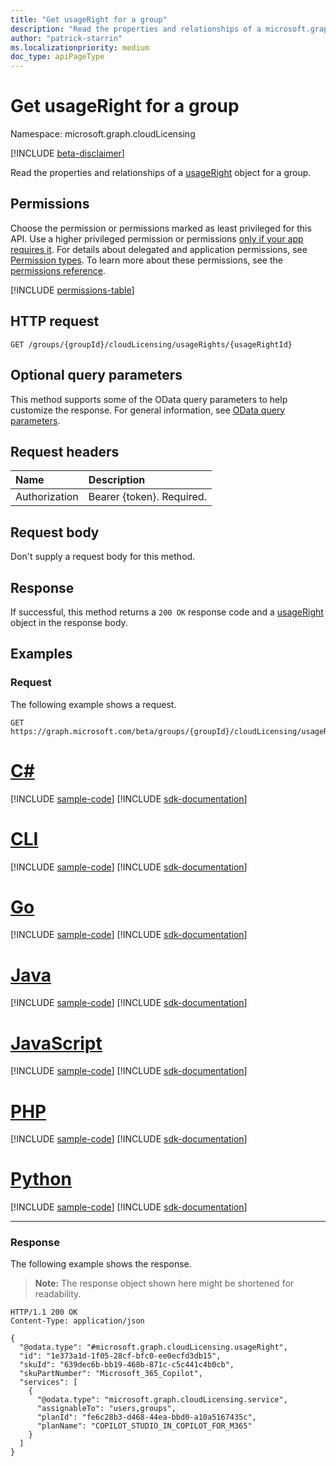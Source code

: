 ```yaml
---
title: "Get usageRight for a group"
description: "Read the properties and relationships of a microsoft.graph.cloudLicensing.usageRight object."
author: "patrick-starrin"
ms.localizationpriority: medium
doc_type: apiPageType
---
```


# Get usageRight for a group

Namespace: microsoft.graph.cloudLicensing

[!INCLUDE [beta-disclaimer](../../includes/beta-disclaimer.md)]

Read the properties and relationships of a [usageRight](../resources/cloudlicensing-usageright.md) object for a group.

## Permissions

Choose the permission or permissions marked as least privileged for this API. Use a higher privileged permission or permissions [only if your app requires it](/graph/permissions-overview#best-practices-for-using-microsoft-graph-permissions). For details about delegated and application permissions, see [Permission types](/graph/permissions-overview#permission-types). To learn more about these permissions, see the [permissions reference](/graph/permissions-reference).

<!-- {
  "blockType": "permissions",
  "name": "cloudlicensing-groupusageright-get-permissions"
}
-->
[!INCLUDE [permissions-table](../includes/permissions/cloudlicensing-groupusageright-get-permissions.md)]

## HTTP request

<!-- {
  "blockType": "ignored"
}
-->
``` http
GET /groups/{groupId}/cloudLicensing/usageRights/{usageRightId}
```

## Optional query parameters

This method supports some of the OData query parameters to help customize the response. For general information, see [OData query parameters](/graph/query-parameters).

## Request headers

|Name|Description|
|:---|:---|
|Authorization|Bearer {token}. Required.|

## Request body

Don't supply a request body for this method.

## Response

If successful, this method returns a `200 OK` response code and a [usageRight](../resources/cloudlicensing-usageright.md) object in the response body.

## Examples

### Request

The following example shows a request.
<!-- {
  "blockType": "request",
  "name": "cloudlicensing-groupusageright-get-example"
}
-->
``` http
GET https://graph.microsoft.com/beta/groups/{groupId}/cloudLicensing/usageRights/{usageRightId}
```

# [C#](#tab/csharp)
[!INCLUDE [sample-code](../includes/snippets/csharp/get-group-usageright-csharp-snippets.md)]
[!INCLUDE [sdk-documentation](../includes/snippets/snippets-sdk-documentation-link.md)]

# [CLI](#tab/cli)
[!INCLUDE [sample-code](../includes/snippets/cli/get-group-usageright-cli-snippets.md)]
[!INCLUDE [sdk-documentation](../includes/snippets/snippets-sdk-documentation-link.md)]

# [Go](#tab/go)
[!INCLUDE [sample-code](../includes/snippets/go/get-group-usageright-go-snippets.md)]
[!INCLUDE [sdk-documentation](../includes/snippets/snippets-sdk-documentation-link.md)]

# [Java](#tab/java)
[!INCLUDE [sample-code](../includes/snippets/java/get-group-usageright-java-snippets.md)]
[!INCLUDE [sdk-documentation](../includes/snippets/snippets-sdk-documentation-link.md)]

# [JavaScript](#tab/javascript)
[!INCLUDE [sample-code](../includes/snippets/javascript/get-group-usageright-javascript-snippets.md)]
[!INCLUDE [sdk-documentation](../includes/snippets/snippets-sdk-documentation-link.md)]

# [PHP](#tab/php)
[!INCLUDE [sample-code](../includes/snippets/php/get-group-usageright-php-snippets.md)]
[!INCLUDE [sdk-documentation](../includes/snippets/snippets-sdk-documentation-link.md)]

# [Python](#tab/python)
[!INCLUDE [sample-code](../includes/snippets/python/get-group-usageright-python-snippets.md)]
[!INCLUDE [sdk-documentation](../includes/snippets/snippets-sdk-documentation-link.md)]

---

### Response

The following example shows the response.
>**Note:** The response object shown here might be shortened for readability.
<!-- {
  "blockType": "response",
  "truncated": true,
  "@odata.type": "microsoft.graph.cloudLicensing.usageRight"
}
-->
``` http
HTTP/1.1 200 OK
Content-Type: application/json

{
  "@odata.type": "#microsoft.graph.cloudLicensing.usageRight",
  "id": "1e373a1d-1f05-28cf-bfc0-ee0ecfd3db15",
  "skuId": "639dec6b-bb19-468b-871c-c5c441c4b0cb",
  "skuPartNumber": "Microsoft_365_Copilot",
  "services": [
    {
      "@odata.type": "microsoft.graph.cloudLicensing.service",
      "assignableTo": "users,groups",
      "planId": "fe6c28b3-d468-44ea-bbd0-a10a5167435c",
      "planName": "COPILOT_STUDIO_IN_COPILOT_FOR_M365"
    }
  ]
}
```
